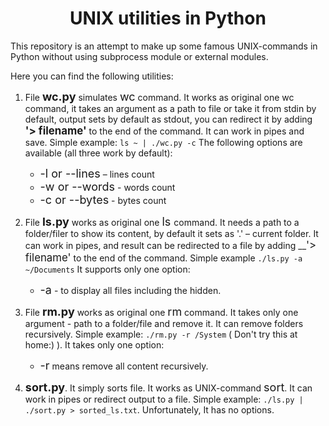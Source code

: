 # <center>UNIX utilities in Python</center>

This repository is an attempt to make up some famous UNIX-commands in Python
without using subprocess module or external modules.

Here you can find the following utilities:

1) File <font size="4">__wc.py__</font> simulates <font size="4">wc</font> command. It works as original one wc command, it takes an argument as a path to file or take it
   from stdin by default, output sets by default as stdout, you can redirect it by adding __<big>'> filename'</big>__  to the end of the command.
   It can work in pipes and save. Simple example: 
   ```ls ~ | ./wc.py -c``` 
   The following options are available (all three work by default):
   - <font size="4">-l or --lines</font> – lines count
   - <font size="4">-w or --words</font> - words count
   - <font size="4">-c or --bytes</font> - bytes count 
   
2) File <font size="4">__ls.py__</font> works as original one <font size="4"> ls </font> command. It needs a path
to a folder/filer to show its content, by default it sets as '.' – current folder. It can work in pipes,
   and result can be redirected to a file by adding __<big>'> filename'</big> to the end of the command. Simple example ```./ls.py -a ~/Documents```
   It supports only one option:
   - <font size="4">-a</font> - to display all files including the hidden.
   
3) File <font size="4">__rm.py__</font> works as original one <font size="4">rm</font> command. It takes only one argument - path to a folder/file and remove it.
It can remove folders recursively. Simple example: ```./rm.py -r /System``` ( Don't try this at home:) ). It takes only one
   option:
   - <font size="4">-r</font> means remove all content recursively. 
   
4) <font size="4">__sort.py__</font>. It simply sorts file. It works as UNIX-command <font size="4">sort</font>.
It can work in pipes or redirect output to a file. Simple example: ```./ls.py | ./sort.py > sorted_ls.txt```. Unfortunately, It has no options.
